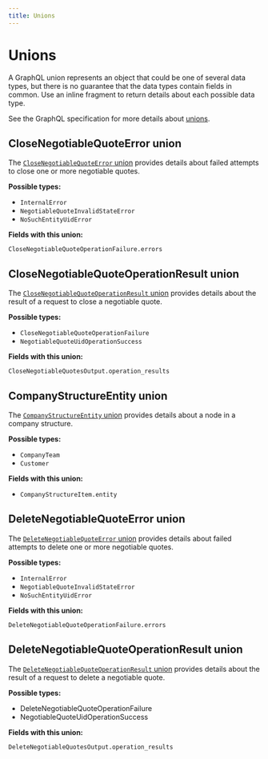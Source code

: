```yaml
---
title: Unions
---
```


# Unions

A GraphQL union represents an object that could be one of several data types, but there is no guarantee that the data types contain fields in common. Use an inline fragment to return details about each possible data type.

See the GraphQL specification for more details about [unions](https://graphql.org/learn/schema/#union-types).

## CloseNegotiableQuoteError union

The [`CloseNegotiableQuoteError` union](../mutations/close.md#closenegotiablequoteerror-attributes) provides details about failed attempts to close one or more negotiable quotes.

**Possible types:**

*  `InternalError`
*  `NegotiableQuoteInvalidStateError`
*  `NoSuchEntityUidError`

**Fields with this union:**

`CloseNegotiableQuoteOperationFailure.errors`

## CloseNegotiableQuoteOperationResult union

The [`CloseNegotiableQuoteOperationResult` union](../mutations/close.md#closenegotiablequoteoperationresult-attributes) provides details about the result of a request to close a negotiable quote.

**Possible types:**

*  `CloseNegotiableQuoteOperationFailure`
*  `NegotiableQuoteUidOperationSuccess`

**Fields with this union:**

`CloseNegotiableQuotesOutput.operation_results`

## CompanyStructureEntity union

The [`CompanyStructureEntity` union](../../company/unions/structure-entity.md) provides details about a node in a company structure.

**Possible types:**

*  `CompanyTeam`
*  `Customer`

**Fields with this union:**

*  `CompanyStructureItem.entity`

## DeleteNegotiableQuoteError union

The [`DeleteNegotiableQuoteError` union](../mutations/delete.md#deletenegotiablequoteerror-attributes) provides details about failed attempts to delete one or more negotiable quotes.

**Possible types:**

*  `InternalError`
*  `NegotiableQuoteInvalidStateError`
*  `NoSuchEntityUidError`

**Fields with this union:**

`DeleteNegotiableQuoteOperationFailure.errors`

## DeleteNegotiableQuoteOperationResult union

The [`DeleteNegotiableQuoteOperationResult` union](../mutations/delete.md#deletenegotiablequoteoperationresult-attributes) provides details about the result of a request to delete a negotiable quote.

**Possible types:**

*  DeleteNegotiableQuoteOperationFailure
*  NegotiableQuoteUidOperationSuccess

**Fields with this union:**

`DeleteNegotiableQuotesOutput.operation_results`
